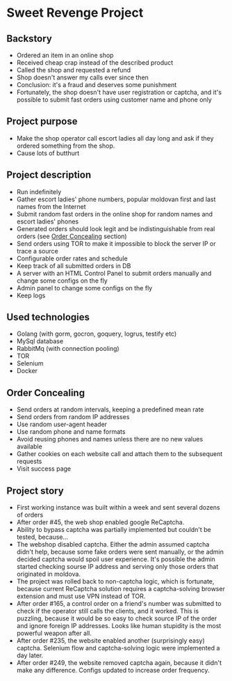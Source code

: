 # Sweet Revenge Project #

## Backstory ##
- Ordered an item in an online shop
- Received cheap crap instead of the described product
- Called the shop and requested a refund
- Shop doesn't answer my calls ever since then
- Conclusion: it's a fraud and deserves some punishment
- Fortunately, the shop doesn't have user registration or captcha, and it's possible to submit fast orders using customer name and phone only

## Project purpose ##
- Make the shop operator call escort ladies all day long and ask if they ordered something from the shop.
- Cause lots of butthurt

## Project description ##
- Run indefinitely
- Gather escort ladies' phone numbers, popular moldovan first and last names from the Internet
- Submit random fast orders in the online shop for random names and escort ladies' phones
- Generated orders should look legit and be indistinguishable from real orders (see [Order Concealing](#order-concealing) section)
- Send orders using TOR to make it impossible to block the server IP or trace a source
- Configurable order rates and schedule
- Keep track of all submitted orders in DB
- A server with an HTML Control Panel to submit orders manually and change some configs on the fly
- Admin panel to change some configs on the fly
- Keep logs

## Used technologies ##
- Golang (with gorm, gocron, goquery, logrus, testify etc)
- MySql database
- RabbitMq (with connection pooling)
- TOR
- Selenium
- Docker

## Order Concealing ##
- Send orders at random intervals, keeping a predefined mean rate
- Send orders from random IP addresses
- Use random user-agent header
- Use random phone and name formats
- Avoid reusing phones and names unless there are no new values available
- Gather cookies on each website call and attach them to the subsequent requests
- Visit success page

## Project story ##
- First working instance was built within a week and sent several dozens of orders
- After order #45, the web shop enabled google ReCaptcha.
- Ability to bypass captcha was partially implemented but couldn't be tested, because...
- The webshop disabled captcha. Either the admin assumed captcha didn't help, because some fake orders were sent manually, or the admin decided captcha would spoil user experience. It's possible the admin started checking sourse IP address and serving only those orders that originated in moldova.
- The project was rolled back to non-captcha logic, which is fortunate, because current ReCaptcha solution requires a captcha-solving browser extension and must use VPN instead of TOR.
- After order #165, a control order on a friend's number was submitted to check if the operator still calls the clients, and it worked. This is puzzling, because it would be so easy to check source IP of the order and ignore foreign IP addresses. Looks like human stupidity is the most powerful weapon after all.
- After order #235, the website enabled another (surprisingly easy) captcha. Selenium flow and captcha-solving logic were implemented a day later.
- After order #249, the website removed captcha again, because it didn't make any difference. Configs updated to increase order frequency.
